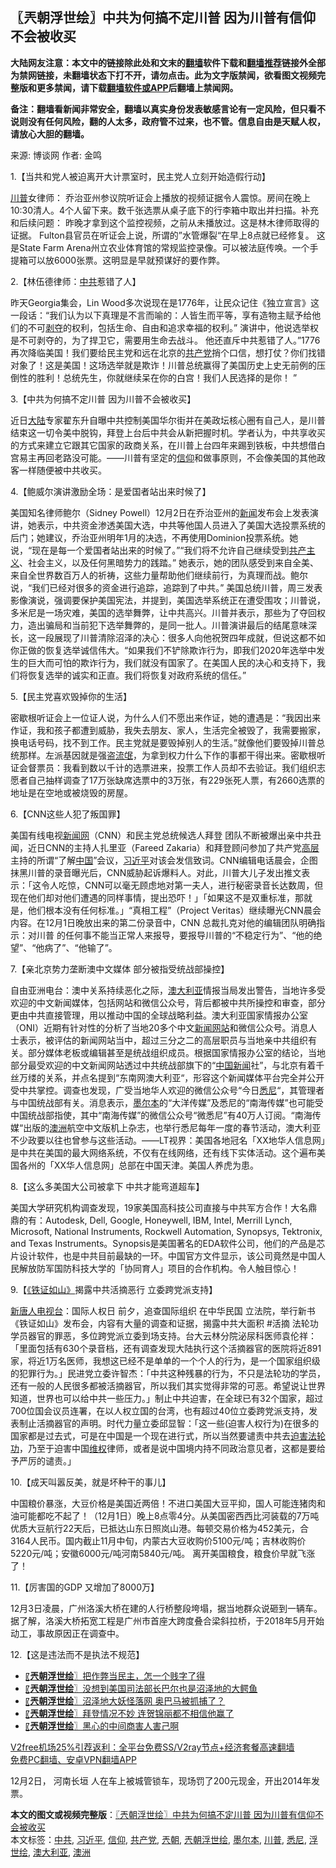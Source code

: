  <h2>〖兲朝浮世绘〗中共为何搞不定川普 因为川普有信仰不会被收买</h2> <p class="notice"><b>大陆网友注意：本文中的链接除此处和文末的<a href="https://github.com/bannedbook/fanqiang" >翻墙</a>软件下载和<a href="https://github.com/killgcd/justmysocks/blob/master/README.md">翻墙推荐</a>链接外全部为禁网链接，未翻墙状态下打不开，请勿点击。此为文字版禁闻，欲看图文视频完整版和更多禁闻，请下载<a href="https://github.com/bannedbook/fanqiang">翻墙软件或APP</a>后翻墙上禁闻网。</p><p>备注：翻墙看新闻非常安全，翻墙以真实身份发表敏感言论有一定风险，但只看不说则没有任何风险，翻的人太多，政府管不过来，也不管。信息自由是天赋人权，请放心大胆的翻墙。</b></p>  <div class="entry"> <p>来源:&nbsp;博谈网                            作者:&nbsp;金鸣                           </p> <p>1.【当共和党人被迫离开大计票室时，民主党人立刻开始造假行动】</p> <p></p> <p><a href="https://www.bannedbook.org/bnews/tag/%e5%b7%9d%e6%99%ae/" class="st_tag internal_tag" rel="tag" title="标签 川普 下的日志">川普</a>女律师： 乔治亚州参议院听证会上播放的视频证据令人震惊。房间在晚上10:30清人。4个人留下来。数千张选票从桌子底下的行李箱中取出并扫描。补充和后续问题： 昨晚才拿到这个监控视频，之前从未播放过。这是林木律师取得的证据。 Fulton县官员在听证会上说，所谓的”水管爆裂“在早上8点就已经修复。 这是State Farm Arena州立农业体育馆的常规监控录像。可以被法庭传唤。一个手提箱可以放6000张票。这明显是早就预谋好的要作弊。</p> <p>2.【林伍德律师：<a href="https://www.bannedbook.org/bnews/tag/%e4%b8%ad%e5%85%b1/" class="st_tag internal_tag" rel="tag" title="标签 中共 下的日志">中共</a>惹错了人】</p> <p></p> <p>昨天Georgia集会，Lin Wood多次说现在是1776年，让民众记住《独立宣言》这一段话：“我们认为以下真理是不言而喻的：人皆生而平等，享有造物主赋予给他们的不可<span class='wp_keywordlink'><a href="https://www.bannedbook.org/forum2/topic21.html" title="《剥夺》 黄建民 著" target="_blank">剥夺</a></span>的权利，包括生命、自由和追求幸福的权利。” 演讲中，他说选举权是不可剥夺的，为了捍卫它，需要用生命去战斗。 他还直斥中共惹错了人。”1776再次降临美国！我们要给民主党和远在北京的<a href="https://www.bannedbook.org/bnews/tag/%e5%85%b1%e4%ba%a7%e5%85%9a/" class="st_tag internal_tag" rel="tag" title="标签 共产党 下的日志">共产党</a>捎个口信，想打仗？你们找错对象了！这是美国！这场选举就是欺诈！川普总统赢得了美国历史上史无前例的压倒性的胜利！总统先生，你就继续呆在你的白宫！我们人民选择的是你！ ”</p> <p>3.【中共为何搞不定川普 因为川普不会被收买】</p> <p></p>  <p>近日<span class='wp_keywordlink_affiliate'><a href="https://www.bannedbook.org/" title="大陆" target="_blank">大陆</a></span>专家翟东升自曝中共控制美国华尔街并在美政坛核心圈有自己人，是川普结束这一切令美中脱钩，拜登上台后中共会从新把握时机。学者认为，中共享收买的方式来建立它跟其它国家的政商关系，在川普上台四年来踢到铁板，中共想借白宫易主再回老路没可能。——川普有坚定的<a href="https://www.bannedbook.org/bnews/tag/%e4%bf%a1%e4%bb%b0/" class="st_tag internal_tag" rel="tag" title="标签 信仰 下的日志">信仰</a>和做事原则，不会像美国的其他政客一样随便被中共收买。</p> <p>4.【鲍威尔演讲激励全场：是爱国者站出来时候了】</p> <p></p> <p>美国知名律师鲍尔（Sidney Powell）12月2日在乔治亚州的<span class='wp_keywordlink_affiliate'><a href="https://www.bannedbook.org/" title="新闻">新闻</a></span>发布会上发表演讲，她表示，中共资金渗透美国大选，中共等他国人员进入了美国大选投票系统的后门；她建议，乔治亚州明年1月的决选，不再使用Dominion投票系统。她说，“现在是每一个爱国者站出来的时候了。”“我们将不允许自己继续受到<span class='wp_keywordlink'><a href="https://www.bannedbook.org/forum2/topic6177.html" title="《共产主义的终极目的》" target="_blank">共产主义</a></span>、社会主义，以及任何黑暗势力的践踏。” 她表示，她的团队感受到来自全美、来自全世界数百万人的祈祷，这些力量帮助他们继续前行，为真理而战。鲍尔说，“我们已经对很多的资金进行追踪，追踪到了中共。” 美国总统川普，周三发表影像演说，强调要保护美国宪法，并提到，美国选举系统正在遭受围攻；川普说，多米尼是一场灾难，美国的选举舞弊，让中共高兴。川普并表示，那些为了夺回权力，造出骗局和当前犯下选举舞弊的，是同一批人。川普演讲最后的结尾意味深长，这一段展现了川普清除沼泽的决心：很多人向他祝贺四年成就，但说这都不如你正做的恢复选举诚信伟大。“如果我们不铲除欺诈行为，即我们2020年选举中发生的巨大而可怕的欺诈行为，我们就没有国家了。在美国人民的决心和支持下，我们将恢复选举的诚实和正直。我们将恢复对政府系统的信任。”</p> <p>5.【民主党喜欢毁掉你的生活】</p> <p></p> <p>密歇根听证会上一位证人说，为什么人们不愿出来作证，她的遭遇是：“我因出来作证，我和孩子都遭到威胁，我失去朋友、家人，生活完全被毁了，我需要搬家，换电话号码，找不到工作。民主党就是要毁掉别人的生活。”就像他们要毁掉川普总统那样。左派基因就是强盗<span class='wp_keywordlink'><a href="https://www.bannedbook.org/forum11/topic282.html" title="禁片：评中国共产党的流氓本性" target="_blank">流氓</a></span>，为拿到权力什么下作的事都干得出来。密歇根听证会督票员：我看到数以千计的选票进来，投票工作人员却不去验证。我们组织志愿者自己抽样调查了17万张缺席选票中的3万张，有229张死人票，有2660选票的地址是在空地或被烧毁的房屋。</p> <p>6.【CNN这些人犯了叛国罪】</p> <p></p>  <p>美国有线电视<span class='wp_keywordlink_affiliate'><a href="https://www.bannedbook.org/" title="新闻网">新闻网</a></span>（CNN）和民主党总统候选人拜登 团队不断被爆出亲中共丑闻，近日CNN的主持人扎里亚（Fareed Zakaria）和拜登顾问参加了共产党<span class='wp_keywordlink_affiliate'><a href="https://www.bannedbook.org/bnews/ccpdope/" title="中共高层内幕" target="_blank">高层</a></span>主持的所谓“了解<span class='wp_keywordlink_affiliate'><a href="https://www.bannedbook.org/" title="中国" target="_blank">中国</a></span>”会议，<a href="https://www.bannedbook.org/bnews/tag/%e4%b9%a0%e8%bf%91%e5%b9%b3/" class="st_tag internal_tag" rel="tag" title="标签 习近平 下的日志">习近平</a>对该会发信致词。CNN编辑电话晨会，企图抹黑川普的录音曝光后，CNN威胁起诉爆料人。对此，川普大儿子发出推文表示：「这令人吃惊，CNN可以毫无顾虑地对第一夫人，进行秘密录音长达数周，但现在他们却对他们遭遇的同样事情，提出恐吓！」「如果这不是双重标准，那就是，他们根本没有任何标准。」“真相工程”（Project Veritas）继续曝光CNN晨会内容。在12月1日晚放出来的第二份录音中，CNN 总裁扎克对他的编辑团队明确指示：对川普 的任何事不能当正常人来报导，要报导川普的“不稳定行为”、“他的绝望”、“他病了”、“他输了”。</p> <p>7.【亲北京势力垄断澳中文媒体 部分被指受统战部操控】</p> <p></p> <p>自由亚洲电台：澳中关系持续恶化之际，<a href="https://www.bannedbook.org/bnews/tag/%e6%be%b3%e5%a4%a7%e5%88%a9%e4%ba%9a/" class="st_tag internal_tag" rel="tag" title="标签 澳大利亚 下的日志">澳大利亚</a>情报当局发出警告，当地许多受欢迎的中文新闻媒体，包括网站和微信公众号，背后都被中共所操控和审查，部分更由中共直接管理，用以推动中国的全球战略利益。澳大利亚国家情报办公室（ONI）近期有针对性的分析了当地20多个中文<span class='wp_keywordlink_affiliate'><a href="https://www.bannedbook.org/" title="新闻网站">新闻网站</a></span>和微信公众号。消息人士表示，被评估的新闻网站当中，超过三分之二的高层职员与当地亲中共组织有关。部分媒体老板或编辑甚至是统战组织成员。根据国家情报办公室的结论，当地部分最受欢迎的中文新闻网站透过中共统战部旗下的“<span class='wp_keywordlink_affiliate'><a href="https://www.bannedbook.org/bnews/cnnews/" title="中国新闻">中国新闻</a></span>社”，与北京有着千丝万缕的关系，并点名提到“东南网澳大利亚“，形容这个新闻媒体平台完全并公开受中共掌控。调查也发现，广受当地华人欢迎的微信公众号“今日<a href="https://www.bannedbook.org/bnews/tag/%e6%82%89%e5%b0%bc/" class="st_tag internal_tag" rel="tag" title="标签 悉尼 下的日志">悉尼</a>“，其管理者与中国统战部有关。消息表示，<a href="https://www.bannedbook.org/bnews/tag/%e5%a2%a8%e5%b0%94%e6%9c%ac/" class="st_tag internal_tag" rel="tag" title="标签 墨尔本 下的日志">墨尔本</a>的“大洋传媒”及悉尼的“南海传媒”也可能受中国统战部指使，其中“南海传媒”的微信公众号“微悉尼”有40万人订阅。“南海传媒“出版的<a href="https://www.bannedbook.org/bnews/tag/%e6%be%b3%e6%b4%b2/" class="st_tag internal_tag" rel="tag" title="标签 澳洲 下的日志">澳洲</a>航空中文版机上杂志，也举行悉尼每年一度的春节活动，澳大利亚不少政要以往也曾参与这些活动。——LT视界：美国各地冠名「XX地华人信息网」是中共在美国的最大网络系统，不仅有在线网络，还有线下实体活动。这个遍布美国各州的「XX华人信息网」总部在中国天津。美国人养虎为患。</p> <p>8.【这么多美国大公司被拿下 中共才能弯道超车】</p> <p></p> <p>美国大学研究机构调查发现，19家美国高科技公司直接与中共军方合作！大名鼎鼎的有：Autodesk, Dell, Google, Honeywell, IBM, Intel, Merrill Lynch, Microsoft, National Instruments, Rockwell Automation, Synopsys, Tektronix, and Texas Instruments。Synopsis是美国著名的EDA软件公司，他们的产品是芯片设计软件，也是中共目前最缺的一环。中国官方文件显示，该公司竟然是中国人民解放防军国防科技大学的「协同育人」项目的合作机构。令人触目惊心！ </p> <p>9.【<span class='wp_keywordlink'><a href="https://www.bannedbook.org/bnews/cbnews/20161028/606771.html" title="《铁证如山》- 中共大量活摘法轮功学员器官国家犯罪罪证讲座" target="_blank">《铁证如山》</a></span>揭露中共活摘恶行 立委跨党派支持】</p> <p></p>  <p><span class='wp_keywordlink_affiliate'><a href="https://www.ntdtv.com/" title="新唐人电视台" target="_blank">新唐人电视台</a></span>：国际人权日 前夕，追查国际组织 在中华民国 立法院，举行新书《铁证如山》发布会，内容有大量的调查和证据，揭露中共大面积 #活摘 法轮功学员器官的罪恶，多位跨党派立委到场支持。台大云林分院泌尿科医师袁伦祥：「里面包括有630个录音档，还有调查发现大陆执行这个活摘器官的医院将近891家，将近1万名医师，我想这已经不是单单的一个个人的行为，是一个国家组织级的犯罪行为。」民进党立委许智杰：「中共这种残暴的行为，不只是法轮功的学员，还有一般的人民很多都被活摘器官，所以我们其实觉得非常的可恶。希望说让世界知道，世界也可以给中共一些压力。」制止中共迫害，在全球已有32个国家，超过700位国会议员连署，在以人权立国的台湾，也有超过40位立委跨党派支持，发表制止活摘器官的声明。时代力量立委邱显智：「这一些(迫害人权行为)在很多的国家都是过去式，可是在中国是一个现在进行式，所以当然要谴责中共去<span class='wp_keywordlink'><a href="https://www.bannedbook.org/forum11/topic278.html" title="评江泽民与中共相互利用迫害法轮功" target="_blank">迫害法轮功</a></span>，乃至于迫害中国<span class='wp_keywordlink_affiliate'><a href="https://www.bannedbook.org/bnews/weiquan/" title="维权" target="_blank">维权</a></span>律师，或者是说中国境内持不同政治意见者，这都是要给予严厉的谴责。」</p> <p>10.【成天叫嚣反美，就是坏种干的事儿】</p> <p></p> <p>中国粮价暴涨，大豆价格是美国近两倍！不进口美国大豆平抑，国人可能连猪肉和油可能都吃不起了！（12月1日）晚上8点零4分。从美国密西西比河装载的7万吨优质大豆航行22天后，已抵达山东日照岚山港。每顿交易价格为452美元，合3164人民币。国内截止11月中旬，内蒙古大豆收购价5100元/吨；吉林收购价5220元/吨；安徽6000元/吨河南5840元/吨。 离开美国粮食，粮食价早就飞涨了！ </p> <p>11.【厉害国的GDP 又增加了8000万】</p> <p></p> <p>12月3日凌晨，广州洛溪大桥在建的人行桥整段垮塌，据当地群众说砸到一辆车。 据了解，洛溪大桥拓宽工程是广州市首座大跨度叠合梁斜拉桥，于2018年5月开始动工，事故原因正在调查中。</p> <p>12.【这是违法而不是执法不规范】</p> <p></p>  <ul class='op-related-articles' title='相关阅读'> <li><a href='https://www.bannedbook.org/bnews/ssgc/20201203/1441146.html' target='_blank'>〖<b>兲朝浮世绘</b>〗把作弊当民主，怎一个贱字了得</a></li> <li><a href='https://www.bannedbook.org/bnews/ssgc/20201202/1440502.html' target='_blank'>〖<b>兲朝浮世绘</b>〗没想到美国司法部长巴尔也是沼泽地的大鳄鱼</a></li> <li><a href='https://www.bannedbook.org/bnews/ssgc/20201201/1439836.html' target='_blank'>〖<b>兲朝浮世绘</b>〗沼泽地大妖怪落网 奥巴马被抓捕了？</a></li> <li><a href='https://www.bannedbook.org/bnews/ssgc/20201130/1439308.html' target='_blank'>〖<b>兲朝浮世绘</b>〗拜登情况不妙 连贺锦丽都不相信他赢了</a></li> <li><a href='https://www.bannedbook.org/bnews/ssgc/20201128/1438357.html' target='_blank'>〖<b>兲朝浮世绘</b>〗黑心的中间商害人害己啊</a></li> </ul> <p class="texttj"> <a href="https://github.com/bannedbook/fanqiang/wiki/V2ray%E6%9C%BA%E5%9C%BA" target="_blank">V2free机场25%引荐返利：全平台免费SS/V2ray节点+经济套餐高速翻墙</a><br/> <a href="https://github.com/bannedbook/fanqiang/wiki/%E7%A6%81%E9%97%BB%E7%BD%91%E5%AE%89%E5%8D%93%E7%BF%BB%E5%A2%99%E6%96%B0%E9%97%BBAPP" target="_blank">免费PC翻墙、安卓VPN翻墙APP</a></p><p>12月2日， 河南长垣 人在车上被城管锁车，现场罚了200元现金，开出2014年发票。</p><a name='sharetosocial'></a>       <div><b>本文的图文或视频完整版</b>：<a href='https://www.bannedbook.org/bnews/ssgc/20201204/1441730.html'>〖兲朝浮世绘〗中共为何搞不定川普 因为川普有信仰不会被收买</a></div>  </div><!--END ENTRY--> <div class="postfooter"> <div>本文标签：<a href="https://www.bannedbook.org/bnews/tag/%e4%b8%ad%e5%85%b1/" rel="tag">中共</a>, <a href="https://www.bannedbook.org/bnews/tag/%e4%b9%a0%e8%bf%91%e5%b9%b3/" rel="tag">习近平</a>, <a href="https://www.bannedbook.org/bnews/tag/%e4%bf%a1%e4%bb%b0/" rel="tag">信仰</a>, <a href="https://www.bannedbook.org/bnews/tag/%e5%85%b1%e4%ba%a7%e5%85%9a/" rel="tag">共产党</a>, <a href="https://www.bannedbook.org/bnews/tag/%e5%85%b2%e6%9c%9d/" rel="tag">兲朝</a>, <a href="https://www.bannedbook.org/bnews/tag/%e5%85%b2%e6%9c%9d%e6%b5%ae%e4%b8%96%e7%bb%98/" rel="tag">兲朝浮世绘</a>, <a href="https://www.bannedbook.org/bnews/tag/%e5%a2%a8%e5%b0%94%e6%9c%ac/" rel="tag">墨尔本</a>, <a href="https://www.bannedbook.org/bnews/tag/%e5%b7%9d%e6%99%ae/" rel="tag">川普</a>, <a href="https://www.bannedbook.org/bnews/tag/%e6%82%89%e5%b0%bc/" rel="tag">悉尼</a>, <a href="https://www.bannedbook.org/bnews/tag/%E6%B5%AE%E4%B8%96%E7%BB%98/" rel="tag">浮世绘</a>, <a href="https://www.bannedbook.org/bnews/tag/%e6%be%b3%e5%a4%a7%e5%88%a9%e4%ba%9a/" rel="tag">澳大利亚</a>, <a href="https://www.bannedbook.org/bnews/tag/%e6%be%b3%e6%b4%b2/" rel="tag">澳洲</a></div>  </div><!--END POSTFOOTER--> 